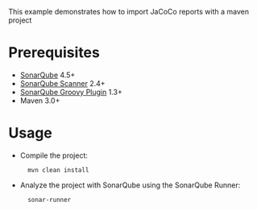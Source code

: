 This example demonstrates how to import JaCoCo reports with a maven project

Prerequisites
=============
* [SonarQube](http://www.sonarsource.org/downloads/) 4.5+
* [SonarQube Scanner](http://docs.sonarqube.org/display/SONAR/Analyzing+with+SonarQube+Scanner) 2.4+
* [SonarQube Groovy Plugin](http://docs.sonarqube.org/display/PLUG/Groovy+Plugin) 1.3+
* Maven 3.0+

Usage
=====
* Compile the project:

        mvn clean install

* Analyze the project with SonarQube using the SonarQube Runner:

        sonar-runner
